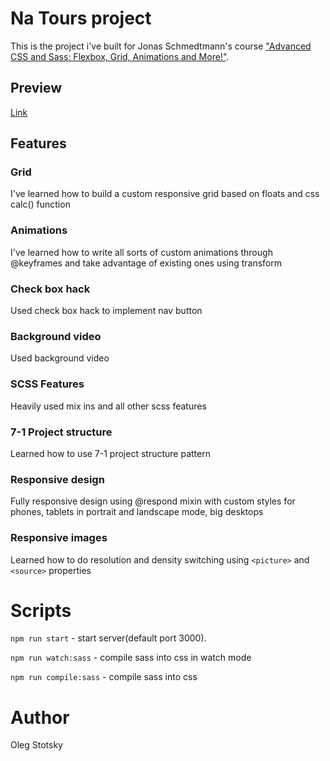 # Na Tours project
This is the project i've built for Jonas Schmedtmann's course ["Advanced CSS and Sass: Flexbox, Grid, Animations and More!"](https://www.udemy.com/advanced-css-and-sass/).

## Preview
[Link](https://boiling-fjord-67770.herokuapp.com/)

## Features

### Grid
I've learned how to build a custom responsive grid based on floats and css calc() function

### Animations
I've learned how to write all sorts of custom animations through @keyframes and take advantage of existing ones using transform

### Check box hack
Used check box hack to implement nav button

### Background video
Used background video

### SCSS Features
Heavily used mix ins and all other scss features

### 7-1 Project structure
Learned how to use 7-1 project structure pattern

### Responsive design
Fully responsive design using @respond mixin with custom styles for phones, tablets in portrait and landscape mode, big desktops

### Responsive images
Learned how to do resolution and density switching using `<picture>` and `<source>` properties

# Scripts
`npm run start` - start server(default port 3000).

`npm run watch:sass` - compile sass into css in watch mode

`npm run compile:sass` - compile sass into css


# Author
Oleg Stotsky